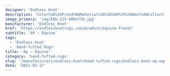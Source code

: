 ```yaml
---
designer: 'Endless Knot'
description: 'Color%3A%20Frond%0AMaterial%3A%20100%25%20Wool%0ACollection%3A%20Hand-Tufted%20Collection'
image_primary: 'img/EQU-215-600x750.jpg'
manufacturer: 'Endless Knot'
href: 'https://endlessknotrugs.com/product/equine-frond/'
subtitle: 'AP – Equine'
tags:
  - 'Endless Knot'
  - 'Hand-Tufted Rugs'
title: 'Ap – Equine'
category: 'hand-tufted-rugs'
slug: '/manufacturers/endless-knot/hand-tufted-rugs/endless-knot-ap-equine'
date: '2021-02-17'
---
```

